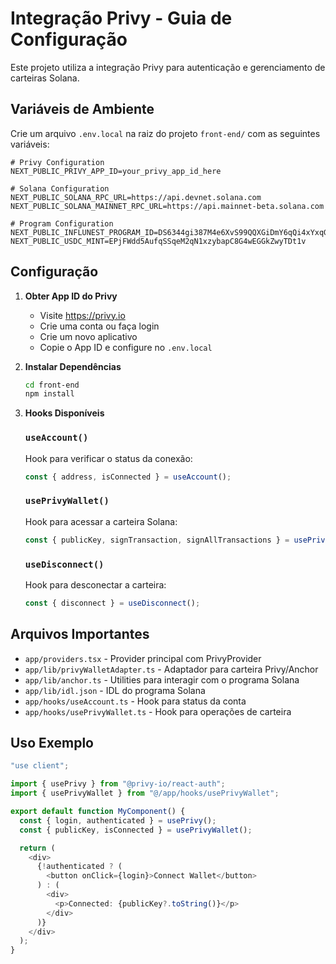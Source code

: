 # Integração Privy - Guia de Configuração

Este projeto utiliza a integração Privy para autenticação e gerenciamento de carteiras Solana.

## Variáveis de Ambiente

Crie um arquivo `.env.local` na raiz do projeto `front-end/` com as seguintes variáveis:

```env
# Privy Configuration
NEXT_PUBLIC_PRIVY_APP_ID=your_privy_app_id_here

# Solana Configuration
NEXT_PUBLIC_SOLANA_RPC_URL=https://api.devnet.solana.com
NEXT_PUBLIC_SOLANA_MAINNET_RPC_URL=https://api.mainnet-beta.solana.com

# Program Configuration
NEXT_PUBLIC_INFLUNEST_PROGRAM_ID=DS6344gi387M4e6XvS99QQXGiDmY6qQi4xYxqGUjFbB3
NEXT_PUBLIC_USDC_MINT=EPjFWdd5AufqSSqeM2qN1xzybapC8G4wEGGkZwyTDt1v
```

## Configuração

1. **Obter App ID do Privy**
   - Visite https://privy.io
   - Crie uma conta ou faça login
   - Crie um novo aplicativo
   - Copie o App ID e configure no `.env.local`

2. **Instalar Dependências**
   ```bash
   cd front-end
   npm install
   ```

3. **Hooks Disponíveis**

   ### `useAccount()`
   Hook para verificar o status da conexão:
   ```typescript
   const { address, isConnected } = useAccount();
   ```

   ### `usePrivyWallet()`
   Hook para acessar a carteira Solana:
   ```typescript
   const { publicKey, signTransaction, signAllTransactions } = usePrivyWallet();
   ```

   ### `useDisconnect()`
   Hook para desconectar a carteira:
   ```typescript
   const { disconnect } = useDisconnect();
   ```

## Arquivos Importantes

- `app/providers.tsx` - Provider principal com PrivyProvider
- `app/lib/privyWalletAdapter.ts` - Adaptador para carteira Privy/Anchor
- `app/lib/anchor.ts` - Utilities para interagir com o programa Solana
- `app/lib/idl.json` - IDL do programa Solana
- `app/hooks/useAccount.ts` - Hook para status da conta
- `app/hooks/usePrivyWallet.ts` - Hook para operações de carteira

## Uso Exemplo

```typescript
"use client";

import { usePrivy } from "@privy-io/react-auth";
import { usePrivyWallet } from "@/app/hooks/usePrivyWallet";

export default function MyComponent() {
  const { login, authenticated } = usePrivy();
  const { publicKey, isConnected } = usePrivyWallet();

  return (
    <div>
      {!authenticated ? (
        <button onClick={login}>Connect Wallet</button>
      ) : (
        <div>
          <p>Connected: {publicKey?.toString()}</p>
        </div>
      )}
    </div>
  );
}
```
